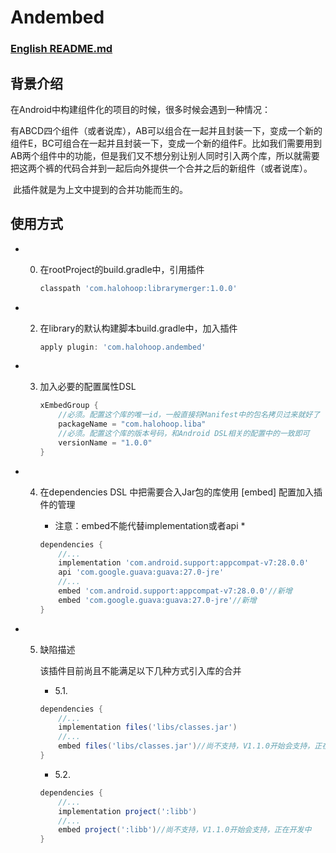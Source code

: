 # Andembed

### [English README.md](https://github.com/halohoop/Andembed/blob/master/README_EN.md)

## 背景介绍

在Android中构建组件化的项目的时候，很多时候会遇到一种情况：

​	有ABCD四个组件（或者说库），AB可以组合在一起并且封装一下，变成一个新的组件E，BC可组合在一起并且封装一下，变成一个新的组件F。比如我们需要用到AB两个组件中的功能，但是我们又不想分别让别人同时引入两个库，所以就需要把这两个裤的代码合并到一起后向外提供一个合并之后的新组件（或者说库）。

​	此插件就是为上文中提到的合并功能而生的。

## 使用方式

- 0. 在rootProject的build.gradle中，引用插件

     ```groovy
     classpath 'com.halohoop:librarymerger:1.0.0'
     ```

- 2. 在library的默认构建脚本build.gradle中，加入插件

     ```groovy
     apply plugin: 'com.halohoop.andembed'
     ```

- 3. 加入必要的配置属性DSL

     ```groovy
     xEmbedGroup {
         //必须。配置这个库的唯一id，一般直接将Manifest中的包名拷贝过来就好了
         packageName = "com.halohoop.liba"
         //必须。配置这个库的版本号码，和Android DSL相关的配置中的一致即可
         versionName = "1.0.0"
     }
     ```

- 4. 在dependencies DSL 中把需要合入Jar包的库使用 [embed] 配置加入插件的管理

     - 注意：embed不能代替implementation或者api *

     ```groovy
     dependencies {
         //...
         implementation 'com.android.support:appcompat-v7:28.0.0'
         api 'com.google.guava:guava:27.0-jre'
         //...
         embed 'com.android.support:appcompat-v7:28.0.0'//新增
         embed 'com.google.guava:guava:27.0-jre'//新增
     }
     ```

- 5. 缺陷描述

     该插件目前尚且不能满足以下几种方式引入库的合并

     - 5.1.

     ```groovy
     dependencies {
         //...
         implementation files('libs/classes.jar')
         //...
         embed files('libs/classes.jar')//尚不支持，V1.1.0开始会支持，正在开发中
     }
     ```

     - 5.2.

     ```groovy
     dependencies {
         //...
         implementation project(':libb')
         //...
         embed project(':libb')//尚不支持，V1.1.0开始会支持，正在开发中
     }
     ```
